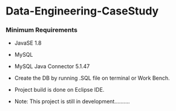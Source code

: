 # Data-Engineering-CaseStudy




### Minimum Requirements
- JavaSE 1.8
- MySQL
- MySQL Java Connector 5.1.47
- Create the DB by running .SQL file on terminal or Work Bench.
- Project build is done on Eclipse IDE.





- Note: This project is still in development..........
